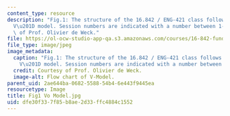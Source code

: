 ```yaml
---
content_type: resource
description: "Fig.1: The structure of the 16.842 / ENG-421 class follows the \u201C\
  V\u201D model. Session numbers are indicated with a number between 1-12. Courtesy\
  \ of Prof. Olivier de Weck."
file: https://ol-ocw-studio-app-qa.s3.amazonaws.com/courses/16-842-fundamentals-of-systems-engineering-fall-2015/dfe30f337f85b8ae2d33ffc4884c1552_16-842f15-figure-1.jpg
file_type: image/jpeg
image_metadata:
  caption: "Fig.1: The structure of the 16.842 / ENG-421 class follows the \u201C\
    V\u201D model. Session numbers are indicated with a number between 1-12."
  credit: Courtesy of Prof. Olivier de Weck.
  image-alt: Flow chart of V-Model.
parent_uid: 2ae644ba-0682-5588-54b4-6e443f9445ea
resourcetype: Image
title: Fig1 Vo Model.jpg
uid: dfe30f33-7f85-b8ae-2d33-ffc4884c1552
---
```

